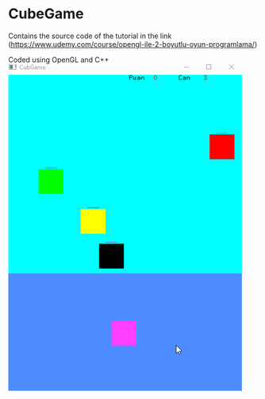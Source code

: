 # CubeGame
Contains the source code of the tutorial in the link (https://www.udemy.com/course/opengl-ile-2-boyutlu-oyun-programlama/)

Coded using OpenGL and C++
![](cubegame.gif)
